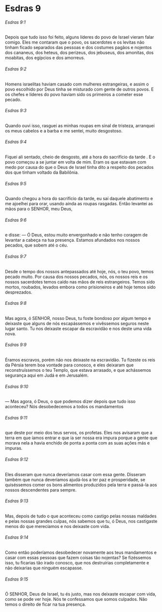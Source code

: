 # Esdras 9

###### Esdras 9:1

Depois que tudo isso foi feito, alguns líderes do povo de Israel vieram falar comigo. Eles me contaram que o povo, os sacerdotes e os levitas não tinham ficado separados das pessoas e dos costumes pagãos e nojentos dos cananeus, dos heteus, dos perizeus, dos jebuseus, dos amonitas, dos moabitas, dos egípcios e dos amorreus.

###### Esdras 9:2

Homens israelitas haviam casado com mulheres estrangeiras, e assim o povo escolhido por Deus tinha se misturado com gente de outros povos. E os chefes e líderes do povo haviam sido os primeiros a cometer esse pecado.

###### Esdras 9:3

Quando ouvi isso, rasguei as minhas roupas em sinal de tristeza, arranquei os meus cabelos e a barba e me sentei, muito desgostoso.

###### Esdras 9:4

Fiquei ali sentado, cheio de desgosto, até a hora do sacrifício da tarde . E o povo começou a se juntar em volta de mim. Eram os que estavam com medo por causa do que o Deus de Israel tinha dito a respeito dos pecados dos que tinham voltado da Babilônia.

###### Esdras 9:5

Quando chegou a hora do sacrifício da tarde, eu saí daquele abatimento e me ajoelhei para orar, usando ainda as roupas rasgadas. Então levantei as mãos para o SENHOR, meu Deus,

###### Esdras 9:6

e disse: — Ó Deus, estou muito envergonhado e não tenho coragem de levantar a cabeça na tua presença. Estamos afundados nos nossos pecados, que sobem até o céu.

###### Esdras 9:7

Desde o tempo dos nossos antepassados até hoje, nós, o teu povo, temos pecado muito. Por causa dos nossos pecados, nós, os nossos reis e os nossos sacerdotes temos caído nas mãos de reis estrangeiros. Temos sido mortos, roubados, levados embora como prisioneiros e até hoje temos sido desprezados.

###### Esdras 9:8

Mas agora, ó SENHOR, nosso Deus, tu foste bondoso por algum tempo e deixaste que alguns de nós escapássemos e vivêssemos seguros neste lugar santo. Tu nos deixaste escapar da escravidão e nos deste uma vida nova.

###### Esdras 9:9

Éramos escravos, porém não nos deixaste na escravidão. Tu fizeste os reis da Pérsia terem boa vontade para conosco, e eles deixaram que reconstruíssemos o teu Templo, que estava arrasado, e que achássemos segurança aqui em Judá e em Jerusalém.

###### Esdras 9:10

— Mas agora, ó Deus, o que podemos dizer depois que tudo isso aconteceu? Nós desobedecemos a todos os mandamentos

###### Esdras 9:11

que deste por meio dos teus servos, os profetas. Eles nos avisaram que a terra em que íamos entrar e que ia ser nossa era impura porque a gente que morava nela a havia enchido de ponta a ponta com as suas ações más e impuras.

###### Esdras 9:12

Eles disseram que nunca deveríamos casar com essa gente. Disseram também que nunca deveríamos ajudá-los a ter paz e prosperidade, se quiséssemos comer os bons alimentos produzidos pela terra e passá-la aos nossos descendentes para sempre.

###### Esdras 9:13

Mas, depois de tudo o que aconteceu como castigo pelas nossas maldades e pelas nossas grandes culpas, nós sabemos que tu, ó Deus, nos castigaste menos do que merecíamos e nos deixaste com vida.

###### Esdras 9:14

Como então poderíamos desobedecer novamente aos teus mandamentos e casar com essas pessoas que fazem coisas tão nojentas? Se fizéssemos isso, tu ficarias tão irado conosco, que nos destruirias completamente e não deixarias que ninguém escapasse.

###### Esdras 9:15

Ó SENHOR, Deus de Israel, tu és justo, mas nos deixaste escapar com vida, como se pode ver hoje. Nós te confessamos que somos culpados. Não temos o direito de ficar na tua presença.

